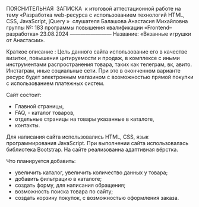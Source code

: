 ПОЯСНИТЕЛЬНАЯ  ЗАПИСКА 
к итоговой аттестационной работе на тему
«Разработка web-ресурса с использованием технологий 
HTML, CSS, JavaScript, jQuery »
 слушателя Балашова Анастасия Михайловна группы №: 183
программы повышения квалификации
«Frontend–разработка»
23.08.2024
————————
Название: «Вязанные игрушки от Анастасии».

  Краткое описание : 
Цель данного сайта использование его в качестве визитки, повышения цитируемости и продаж, в комплексе
с иными инструментами распространения товара, таких как телеграм, вк, авито. Инстаграм, иные социальные сети.
При это в оконченном варианте ресурс будет электронным магазином с возможностью прямой покупки 
с использованием платежных систем.

Сайт состоит:
- Главной страницы,
- FAQ, - каталог товаров,
- отдельные страницы на товары указанные в каталоге,
- контакты.

Для написания сайта использовались HTML, CSS, язык программирования JavaScript. 
При выполнении сайта использовалась библиотека Bootstrap. 
На сайте реализованна адаптивная вёрстка.

Что планируется добавить: 
- увеличить каталог, увеличить количество данных у товара;
- добавить фильтрацию в каталоге;
- создать форму, для написания обращения;
- возможность поиска товара по сайту;
- создать корзину покупок, с возможностью оформления заказа.
